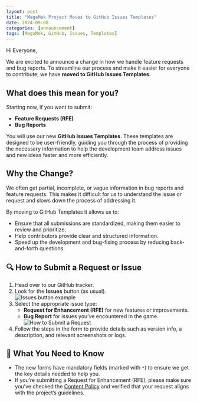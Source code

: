 ```yaml
---
layout: post
title: "MegaMek Project Moves to GitHub Issues Templates"
date: 2024-09-08
categories: [announcement]
tags: [MegaMek, GitHub, Issues, Templates]
---
```


Hi Everyone,

We are excited to announce a change in how we handle feature requests and bug reports. To streamline our process and make it easier for everyone to contribute, we have **moved to GitHub Issues Templates**.

## What does this mean for you?

Starting now, if you want to submit:

- **Feature Requests (RFE)**
- **Bug Reports**

You will use our new **GitHub Issues Templates**. These templates are designed to be user-friendly, guiding you through the process of providing the necessary information to help the development team address issues and new ideas faster and more efficiently.

## Why the Change?

We often get partial, incomplete, or vague information in bug reports and feature requests. This makes it difficult for us to understand the issue or request and slows down the process of addressing it.

By moving to GitHub Templates it allows us to:

- Ensure that all submissions are standardized, making them easier to review and prioritize.
- Help contributors provide clear and structured information.
- Speed up the development and bug-fixing process by reducing back-and-forth questions.

## 🔍 How to Submit a Request or Issue


1. Head over to our GitHub tracker.
2. Look for the **Issues** button (as usual).  
   <img src="https://i.imgur.com/ccVxKja.png" alt="Issues button example" style="max-width: 100%; height: auto;"/>
3. Select the appropriate issue type:
    - **Request for Enhancement (RFE)** for new features or improvements.
    - **Bug Report** for issues you’ve encountered in the game.
      <img src="https://i.imgur.com/nM2yUmZ.png" alt="How to Submit a Request" style="max-width: 100%; height: auto;"/>
4. Follow the steps in the form to provide details such as version info, a description, and relevant screenshots or logs.

## 📄 What You Need to Know

- The new forms have mandatory fields (marked with `*`) to ensure we get the key details needed to help you.
- If you’re submitting a Request for Enhancement (RFE), please make sure you’ve checked the [Content Policy](https://github.com/MegaMek/megamek/wiki/Unofficial-or-Non%E2%80%90Canon-Content-Policy) and verified that your request aligns with the project’s guidelines.
